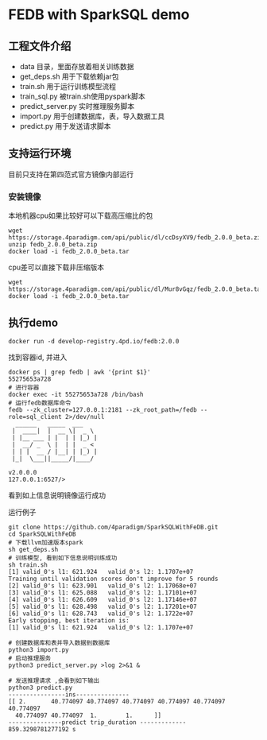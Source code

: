 # FEDB with SparkSQL demo

## 工程文件介绍

* data 目录，里面存放着相关训练数据
* get_deps.sh 用于下载依赖jar包
* train.sh 用于运行训练模型流程
* train_sql.py 被train.sh使用pyspark脚本
* predict_server.py 实时推理服务脚本
* import.py 用于创建数据库，表，导入数据工具
* predict.py 用于发送请求脚本

## 支持运行环境

目前只支持在第四范式官方镜像内部运行

### 安装镜像

本地机器cpu如果比较好可以下载高压缩比的包

```
wget https://storage.4paradigm.com/api/public/dl/ccDsyXV9/fedb_2.0.0_beta.zip
unzip fedb_2.0.0_beta.zip
docker load -i fedb_2.0.0_beta.tar
```

cpu差可以直接下载非压缩版本

```
wget https://storage.4paradigm.com/api/public/dl/Mur8vGqz/fedb_2.0.0_beta.tar
docker load -i fedb_2.0.0_beta.tar
```

## 执行demo

```
docker run -d develop-registry.4pd.io/fedb:2.0.0
```

找到容器id, 并进入
```
docker ps | grep fedb | awk '{print $1}' 
55275653a728
# 进行容器
docker exec -it 55275653a728 /bin/bash
# 运行fedb数据库命令
fedb --zk_cluster=127.0.0.1:2181 --zk_root_path=/fedb --role=sql_client 2>/dev/null
  ______   _____  ___
 |  ____|  |  __ \|  _ \
 | |__ ___ | |  | | |_) |
 |  __/ _  \ |  | |  _ <
 | | |  __ / |__| | |_) |
 |_|  \___||_____/|____/

v2.0.0.0
127.0.0.1:6527/>
```
看到如上信息说明镜像运行成功

运行例子

```
git clone https://github.com/4paradigm/SparkSQLWithFeDB.git
cd SparkSQLWithFeDB
# 下载llvm加速版本spark
sh get_deps.sh
# 训练模型, 看到如下信息说明训练成功
sh train.sh
[1]	valid_0's l1: 621.924	valid_0's l2: 1.1707e+07
Training until validation scores don't improve for 5 rounds
[2]	valid_0's l1: 623.901	valid_0's l2: 1.17068e+07
[3]	valid_0's l1: 625.088	valid_0's l2: 1.17101e+07
[4]	valid_0's l1: 626.609	valid_0's l2: 1.17146e+07
[5]	valid_0's l1: 628.498	valid_0's l2: 1.17201e+07
[6]	valid_0's l1: 628.743	valid_0's l2: 1.1722e+07
Early stopping, best iteration is:
[1]	valid_0's l1: 621.924	valid_0's l2: 1.1707e+07

# 创建数据库和表并导入数据到数据库
python3 import.py
# 启动推理服务
python3 predict_server.py >log 2>&1 &

# 发送推理请求 ,会看到如下输出
python3 predict.py
----------------ins---------------
[[ 2.       40.774097 40.774097 40.774097 40.774097 40.774097 40.774097
  40.774097 40.774097  1.        1.      ]]
---------------predict trip_duration -------------
859.3298781277192 s
```





